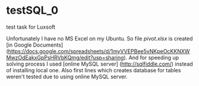 # testSQL_0
test task for Luxsoft

Unfortunately I have no MS Excel on my Ubuntu. 
So file *pivot.xlsx* is created [in Google Documents]
    (https://docs.google.com/spreadsheets/d/1myVVEPBee5vNKpeOcKKNXWMwzOdEakxGpPsHRVbKQmg/edit?usp=sharing). 
And for speeding up solving process I used [online MySQL server]
    (http://sqlfiddle.com/) 
instead of installing local one.
Also first lines which creates database for tables weren't tested due to using online MySQL server.
